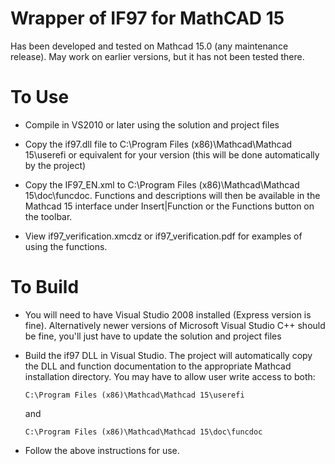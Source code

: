 Wrapper of IF97 for MathCAD 15
==================================

Has been developed and tested on Mathcad 15.0 (any maintenance release).  May work on earlier versions, but it has not been tested there.

To Use
======

* Compile in VS2010 or later using the solution and project files

* Copy the if97.dll file to C:\\Program Files (x86)\\Mathcad\\Mathcad 15\\userefi or equivalent for your version (this will be done automatically by the project)  
  
* Copy the IF97_EN.xml to C:\\Program Files (x86)\\Mathcad\\Mathcad 15\\doc\\funcdoc.  Functions and descriptions will then be available in the Mathcad 15 interface under Insert|Function or the Functions button on the toolbar.

* View if97_verification.xmcdz or if97_verification.pdf for examples of using the functions.

To Build
========

* You will need to have Visual Studio 2008 installed (Express version is fine).  Alternatively newer versions of Microsoft Visual Studio C++ should be fine, you'll just have to update the solution and project files

* Build the if97 DLL in Visual Studio.  The project will automatically copy the DLL and function documentation to the appropriate Mathcad installation directory.  You may have to allow user write access to both:

	``C:\Program Files (x86)\Mathcad\Mathcad 15\userefi``
	
    and
		
	``C:\Program Files (x86)\Mathcad\Mathcad 15\doc\funcdoc``

* Follow the above instructions for use.
